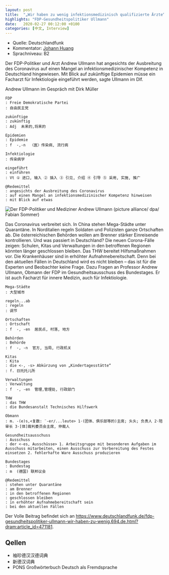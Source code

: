 ```yaml
---
layout: post
title:  "„Wir haben zu wenig infektionsmedizinisch qualifizierte Ärzte“"
highlights: "FDP-Gesundheitspolitiker Ullmann"
date:   2020-02-27 00:12:00 +0100
categories: [中文, Interview]
---
```


- Quelle: Deutschlandfunk
- Kommentator: [Johann Huang](http://www.johannhuang.com/)
- Sprachniveau: B2

Der FDP-Politiker und Arzt Andrew Ullmann hat angesichts der Ausbreitung des Coronavirus auf einen Mangel an infektionsmedizinischer Kompetenz in Deutschland hingewiesen. Mit Blick auf zukünftige Epidemien müsse ein Facharzt für Infektiologie eingeführt werden, sagte Ullmann im Dlf.

Andrew Ullmann im Gespräch mit Dirk Müller

    FDP
    : Freie Demokratische Partei
    : 自由民主党

    zukünftige
    : zukünftig
    : Adj  未来的,将来的

    Epidemien
    : Epidemie
    : f  -,-n  〈医〉传染病, 流行病

    Infektiologie
    : 传染病学

    eingeführt
    : einführen  
    : Vt ① 进口, 输入 ② 插入 ③ 引见, 介绍 ④ 引导 ⑤ 采用, 实施, 推广

    @Redemittel
    : angesichts der Ausbreitung des Coronavirus
    : auf einen Mangel an infektionsmedizinischer Kompetenz hinweisen
    : mit Blick auf etwas


![Der FDP-Politiker und Mediziner Andrew Ullmann (picture alliance/ dpa/ Fabian Sommer)](https://www.deutschlandfunk.de/media/thumbs/7/7788a302716e1ec3d752744511e9cc29v1_max_755x425_b3535db83dc50e27c1bb1392364c95a2.jpg?key=c23034)

Das Coronavirus verbreitet sich. In China stehen Mega-Städte unter Quarantäne. In Norditalien regeln Soldaten und Polizisten ganze Ortschaften ab. Die österreichischen Behörden wollen am Brenner stärker Einreisende kontrollieren. Und was passiert in Deutschland? Die neuen Corona-Fälle zeigen: Schulen, Kitas und Verwaltungen in den betroffenen Regionen könnten länger geschlossen bleiben. Das THW bereitet Hilfsmaßnahmen vor. Die Krankenhäuser sind in erhöhter Aufnahmebereitschaft. Denn bei den aktuellen Fällen in Deutschland wird es nicht bleiben – das ist für die Experten und Beobachter keine Frage. Dazu Fragen an Professor Andrew Ullmann, Obmann der FDP im Gesundheitsausschuss des Bundestages. Er ist auch Facharzt für innere Medizin, auch für Infektiologie.

    Mega-Städte
    : 大型城市

    regeln...ab
    : regeln
    : 调节

    Ortschaften
    : Ortschaft
    : f  -, -en  居民点, 村落, 地方

    Behörden
    : Behörde
    : f  -, -n  官方, 当局, 行政机关

    Kitas
    : Kita
    : die <-, -s> Abkürzung von „Kindertagesstätte“
    : f. 日托托儿所

    Verwaltungen
    : Verwaltung
    : f  -, -en  管理,管理处, 行政部门

    THW
    : das THW
    : die Bundesanstalt Technisches Hilfswerk

    Obmann
    : m. -(e)s,<复数: ¨-er/...leute> 1·(团体、俱乐部等的)主席; 头头; 负责人 2·陪审长 3·[体]裁判委员会主席, 仲裁人

    Gesundheitsausschuss
    : Ausschuss
    : der <-es, Ausschüsse> 1. Arbeitsgruppe mit besonderen Aufgaben im Ausschuss mitarbeiten, einen Ausschuss zur Vorbereitung des Festes einsetzen 2. fehlerhafte Ware Ausschuss produzieren

    Bundestages
    : Bundestag
    : m  (德国) 联邦议会

    @Redemittel
    : stehen unter Quarantäne
    : am Brenner
    : in den betroffenen Regionen
    : geschlossen bleiben
    : in erhöhter Aufnahmebereitschaft sein
    : bei den aktuellen Fällen


Der Volle Beitrag befindet sich an <https://www.deutschlandfunk.de/fdp-gesundheitspolitiker-ullmann-wir-haben-zu-wenig.694.de.html?dram:article_id=471181>.


## Qellen

- 袖珍德汉汉德词典
- 新德汉词典
- PONS Großwörterbuch Deutsch als Fremdsprache
